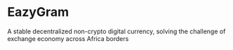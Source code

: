 # EazyGram
A stable decentralized non-crypto digital currency, solving the challenge of exchange economy across Africa borders
